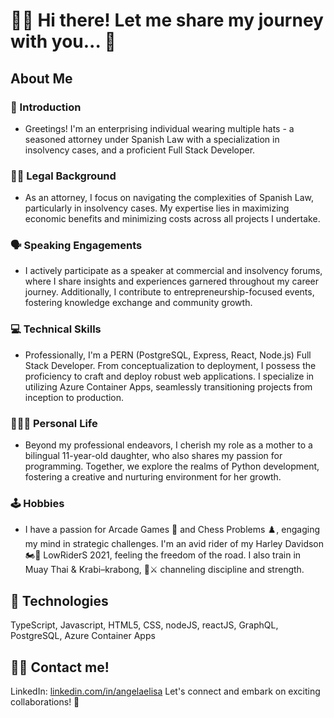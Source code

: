 
# 🙋‍♀️ Hi there! Let me share my journey with you... 🤘

## About Me

### 🧐 Introduction
- Greetings! I'm an enterprising individual wearing multiple hats - a seasoned attorney under Spanish Law with a specialization in insolvency cases, and a proficient Full Stack Developer.

### 👩‍⚖️ Legal Background
- As an attorney, I focus on navigating the complexities of Spanish Law, particularly in insolvency cases. My expertise lies in maximizing economic benefits and minimizing costs across all projects I undertake.

### 🗣️ Speaking Engagements
- I actively participate as a speaker at commercial and insolvency forums, where I share insights and experiences garnered throughout my career journey. Additionally, I contribute to entrepreneurship-focused events, fostering knowledge exchange and community growth.

### 💻 Technical Skills
- Professionally, I'm a PERN (PostgreSQL, Express, React, Node.js) Full Stack Developer. From conceptualization to deployment, I possess the proficiency to craft and deploy robust web applications. I specialize in utilizing Azure Container Apps, seamlessly transitioning projects from inception to production.

### 👨‍👩‍👧 Personal Life
- Beyond my professional endeavors, I cherish my role as a mother to a bilingual 11-year-old daughter, who also shares my passion for programming. Together, we explore the realms of Python development, fostering a creative and nurturing environment for her growth.

### 🕹️ Hobbies
- I have a passion for Arcade Games 👾 and Chess Problems ♟️, engaging my mind in strategic challenges. I'm an avid rider of my Harley Davidson 🏍️💨 LowRiderS 2021, feeling the freedom of the road. I also train in Muay Thai & Krabi–krabong, 🥊⚔️ channeling discipline and strength.

## 🚀 Technologies
TypeScript, Javascript, HTML5, CSS, nodeJS, reactJS, GraphQL, PostgreSQL, Azure Container Apps


## 👩‍💻 Contact me!
LinkedIn: [linkedin.com/in/angelaelisa](https://www.linkedin.com/in/angelaelisa) 
Let's connect and embark on exciting collaborations! 🚀

